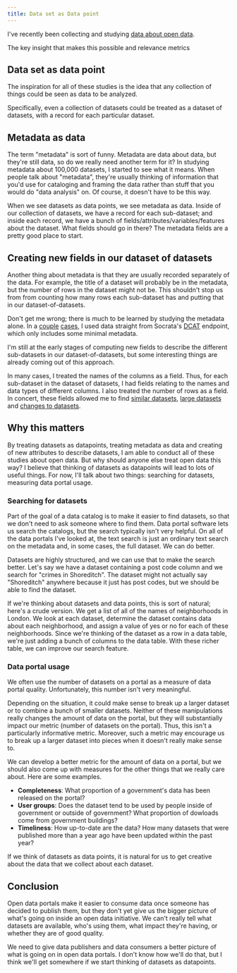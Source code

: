 ```yaml
---
title: Data set as Data point
---
```

<!-- For the winter issue of Socrata's magazine -->
I've recently been collecting and studying
[data about open data](/open-data).

The key insight that makes this possible
and relevance
metrics

## Data set as data point
The inspiration for all of these studies is the idea that
any collection of things could be seen as data to be analyzed.

Specifically, even a collection of datasets could be treated
as a dataset of datasets, with a record for each particular
dataset.

## Metadata as data
The term "metadata" is sort of funny. Metadata are data about
data, but they're still data, so do we really need another term
for it? In studying metadata about 100,000 datasets, I started
to see what it means. When people talk about "metadata", they're
usually thinking of information that you'd use for cataloging
and framing the data rather than stuff that you would do "data
analysis" on. Of course, it doesn't have to be this way.

When we see datasets as data points, we see metadata as data.
Inside of our collection of datasets, we have a record for each
sub-dataset; and inside each record, we have a bunch of
fields/attributes/variables/features about the dataset. What fields
should go in there? The metadata fields are a pretty good place
to start.

## Creating new fields in our dataset of datasets
Another thing about metadata is that they are usually recorded
separately of the data. For example, the title of a dataset will
probably be in the metadata, but the number of rows in the dataset
might not be. This shouldn't stop us from from counting how many
rows each sub-dataset has and putting that in our dataset-of-datasets.

Don't get me wrong; there is much to be learned by studying the
metadata alone. In a [couple](/!/socrata-formats)
[cases](/!/socrata-deduplicate), I used data straight from
Socrata's [DCAT]() endpoint,
which only includes some minimal metadata.

I'm still at the early stages of computing new fields to describe
the different sub-datasets in our dataset-of-datasets, but some
interesting things are already coming out of this approach.

In many cases, I treated the names of the columns as a field.
Thus, for each sub-dataset in the dataset of datasets, I had
fields relating to the names and data types of different columns.
I also treated the number of rows as a field. In concert, these
fields allowed me to find [similar datasets](http://appgen.me/audit/report),
[large datasets](/!/socrata-summary) and
[changes to datasets](/!/socrata-genealogies).

## Why this matters
By treating datasets as datapoints, treating metadata as data
and creating of new attributes to describe datasets, I am able
to conduct all of these studies about open data. But why should
anyone else treat open data this way? I believe that thinking
of datasets as datapoints will lead to lots of useful things.
For now, I'll talk about two things: searching for datasets,
measuring data portal usage.

### Searching for datasets
Part of the goal of a data catalog is to make it easier to find
datasets, so that we don't need to ask someone where to find them.
Data portal software lets us search the catalogs, but the search
typically isn't very helpful. On all of the data portals I've
looked at, the text search is just an ordinary text search on the
metadata and, in some cases, the full dataset. We can do better.

Datasets are highly structured, and we can use that to make the
search better.  Let's say we have a dataset containing a post code
column and we search for "crimes in Shoreditch". The dataset might
not actually say "Shoreditch" anywhere because it just has post
codes, but we should be able to find the dataset.

If we're thinking about datasets and data points, this is sort of
natural; here's a crude version. We get a list of all of the names
of neighborhoods in London. We look at each dataset, determine
the dataset contains data about each neighborhood, and assign a
value of yes or no for each of these neighborhoods. Since we're
thinking of the dataset as a row in a data table, we're just adding
a bunch of columns to the data table. With these richer table, we
can improve our search feature.

### Data portal usage
We often use the number of datasets on a portal as a measure of
data portal quality. Unfortunately, this number isn't very meaningful.

Depending on the situation, it could make sense to break up a
larger dataset or to combine a bunch of smaller datasets.
Neither of these manipulations really changes the amount of data
on the portal, but they will substantially impact our metric
(number of datasets on the portal). Thus, this isn't a particularly
informative metric. Moreover, such a metric may encourage us to
break up a larger dataset into pieces when it doesn't really
make sense to.

We can develop a better metric for the amount of data on a portal,
but we should also come up with measures for the other things that
we really care about. Here are some examples.

* **Completeness**: What proportion of a government's data has been
    released on the portal?
* **User groups**: Does the dataset tend to be used by people inside
    of government or outside of government? What proportion of dowloads
    come from government buildings?
* **Timeliness**: How up-to-date are the data? How many datasets
    that were published more than a year ago have been updated within
    the past year?

If we think of datasets as data points, it is natural for us to
get creative about the data that we collect about each dataset.

## Conclusion
Open data portals make it easier to consume data once someone
has decided to publish them, but they don't yet give us the
bigger picture of what's going on inside an open data initiative.
We can't really tell what datasets are available, who's using them,
what impact they're having, or whether they are of good quality.

We need to give data publishers and data consumers a better picture
of what is going on in open data portals. I don't know how we'll do
that, but I think we'll get somewhere if we start thinking of datasets
as datapoints.
